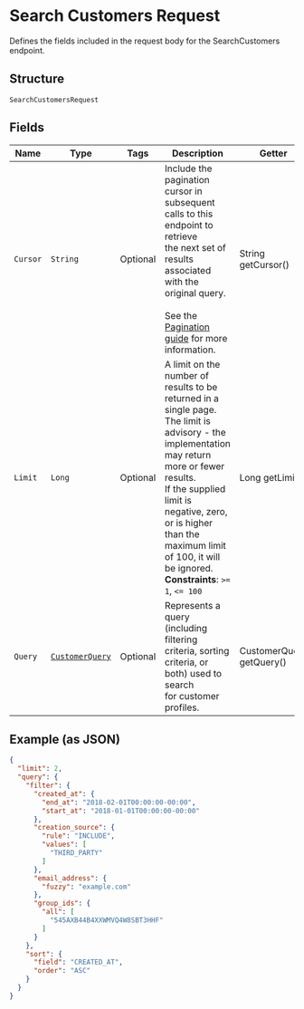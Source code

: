 
# Search Customers Request

Defines the fields included in the request body for the
SearchCustomers endpoint.

## Structure

`SearchCustomersRequest`

## Fields

| Name | Type | Tags | Description | Getter |
|  --- | --- | --- | --- | --- |
| `Cursor` | `String` | Optional | Include the pagination cursor in subsequent calls to this endpoint to retrieve<br>the next set of results associated with the original query.<br><br>See the [Pagination guide](https://developer.squareup.com/docs/working-with-apis/pagination) for more information. | String getCursor() |
| `Limit` | `Long` | Optional | A limit on the number of results to be returned in a single page.<br>The limit is advisory - the implementation may return more or fewer results.<br>If the supplied limit is negative, zero, or is higher than the maximum limit<br>of 100, it will be ignored.<br>**Constraints**: `>= 1`, `<= 100` | Long getLimit() |
| `Query` | [`CustomerQuery`](/doc/models/customer-query.md) | Optional | Represents a query (including filtering criteria, sorting criteria, or both) used to search<br>for customer profiles. | CustomerQuery getQuery() |

## Example (as JSON)

```json
{
  "limit": 2,
  "query": {
    "filter": {
      "created_at": {
        "end_at": "2018-02-01T00:00:00-00:00",
        "start_at": "2018-01-01T00:00:00-00:00"
      },
      "creation_source": {
        "rule": "INCLUDE",
        "values": [
          "THIRD_PARTY"
        ]
      },
      "email_address": {
        "fuzzy": "example.com"
      },
      "group_ids": {
        "all": [
          "545AXB44B4XXWMVQ4W8SBT3HHF"
        ]
      }
    },
    "sort": {
      "field": "CREATED_AT",
      "order": "ASC"
    }
  }
}
```

